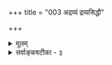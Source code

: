 +++
title = "003 अद्रव्यं द्रव्यसिद्धौ"

+++
<details><summary>मूलम्</summary>

अद्रव्यं द्रव्यसिद्धौ तदुपहिततया तच्च लक्ष्येत तस्मादेकासिद्धौ द्वयं नेत्यपि न सदुभयान्योन्यवैशिष्ट्यदृष्टेः ।  
आधारे द्रव्यशब्दस्तदधिकरणकेनाश्रये त्वन्यदित्थं व्युत्पत्तिर्विश्वहृद्या न तदपलपति स्वर्गकर्णीसुतोऽपि ॥ ३ ॥
</details>

<details><summary>सर्वाङ्कषटीका - ३</summary>

1 

सर्वापलापवादी प्रत्यवतिष्ठते - अद्रव्यमित्यादि । **द्रव्यसिद्धौ** = द्रव्यस्य सिद्धावेव तदाश्रितम् अद्रव्यम् सिद्ध्यति । अद्रव्यमिति पदमेवैतद्बोधयति । **तच्च** = द्रव्यं च **तदुपहिततया** = अद्रव्यरूपोपाधिविशिष्टतयैव **लक्ष्येत** =लक्षणमुखेन ज्ञाप्येत । गुणवत्त्वमेव हि द्रव्यसामान्यलक्षणम् । द्रव्याणां प्रत्यक्षमेव 

364. 

693 



आधारे द्रव्यशब्दस्तदधिकरणकेऽनाश्रये त्वन्य इत्थं (म्यदित्यम् इति पाठक 

व्युत्पत्तिर्विश्वहृद्या; न तदपलपति स्वर्गकर्णीसुतोऽपि ॥3॥ 

[ अद्रव्यं न निराकर्तुं शक्यम् ] 

सामान्यात्मा विशेषाकृतिरपि यदि न स्वीकृतो धर्मवर्गः 

स्यातां न भ्रान्तिबाधौ न किमपि कथकाः साधयेयुः स्वसाध्यम् । यस्मिन् बाधानवस्थे वचन, न खलु तन्नीतिरन्यत्र दृष्टे 

नो चेत्, निश्शेषकुक्षिम्भरिरुनिपतन् दुस्तरः शून्यपक्षः ॥4॥ 

1 

खलु रूपाद्यद्रव्याधीनम् । **तस्मात्** = एवं तयोः परस्पराश्रितत्वात् **एकासिद्धौ** = अन्यतरपरित्यागेऽन्योन्याश्रयदोषपरिहाराय **द्वयम्** = द्वयमपि न, परस्परापेक्षत्वादेव । इत्यपि न सत् । कुतः ? उभयान्योन्यवैशिष्ट्य- **सिद्धेःः** = उभयेषां परस्परं वैशिष्ट्यस्य प्रत्यक्षेणैव सहैव सिद्धेः ॥ 

अयं भावः – उभययेषाम् अन्योन्याश्रयः स्वरूप एव आपाद्यते ? उत तद्ज्ञाने ? नाद्यः, अद्रव्यमेव द्रव्याश्रितम्, न तु द्रव्यमद्रव्याश्रितम् । अतो नान्योन्याश्रयः । न द्वितीयः, एकेनैव प्रत्यक्षेण द्वयोरपि निश्चयात् । लक्षणेऽन्योन्याश्रयो यद्यप्यस्ति, वस्तुनोः सिद्धत्वे, लक्षणनिरूपणक्केशमात्रान्न हि वस्तुनोः प्रत्यक्षसिद्धयोरपलापः । लक्षणानिरूपणं हि पुरुषबुद्धेरकुशलतां दर्शयेत्, न तु वस्तूनि निराकुर्यात् । वस्तुतस्त्विदमपि न, यतो वयमेव तत्प्रदर्शयाम इति तत्प्रदर्शयतिआधार इत्यादिना । चक्षुषा नीलं घटं यदा पश्यति, तदा घटमपि पश्यति, तदाश्रितं नीलरूपमपि सहैव पश्यति, उभयोरपि चक्षुषा युगपदेव ग्रहणात् तयोर्ग्रहणे नान्योन्याश्रयः । आधारभूतं वस्तु द्रव्यशब्देन व्यवहरति । आधेयं चं अद्रव्यशब्देन, गुणपदेन वा व्यवहरति । नात्राप्यन्योन्याश्रयः । आधाराधेयभावस्तु परस्परसापेक्षः, पितृपुत्रभाववत् । तयोः सापेक्षत्वेऽपि युगपदेव सिद्धत्वान्नान्योन्याश्रयः । शब्दव्यवहारोऽन्यः, वस्तुज्ञानमन्यत्, वस्तुसत्ता चान्या । एषां सांकर्यात् विवादा वर्धन्ते । शब्दव्यवहारे क्लेशात् अन्योन्याश्रयाभासः स्यादिव । तत्रापि शब्दप्रयोक्तुरकुशलत्वे दोषाः प्रादुर्भवेयुरेव । शब्द-ज्ञानपदार्थानां विवेचनेनेदं सर्वं परिहर्तुं शक्यम् । तदेतत्सर्वं हृदि मत्वाह- **आधारे** =आधारतयाऽवगते वस्तुनि द्रव्यशब्दो भवति । **तदधिकरणके** = द्रव्याश्रिते च **अनाश्रये** = आधारभिन्ने आधेये तु **अन्यत्** = अद्रव्यपदं भवति । **इत्थम्** = एवं प्रकारा **व्युत्पत्तिः** = पदयोश्शक्तिग्रहः **विश्वहृद्या** = सर्वसंमता । **तत्** = तदेतत् **स्वर्गकर्णीसुतोऽपि** = स्वर्गादवतीर्णः कश्चिन्महाचोरोऽपि न **अपलपति** = अपलपितुं न प्रभवति । चौर्यशास्त्रप्रवर्तिका देवता 'कर्णी' इति पौराणिकाः । तत्सुतः अतिचतुरचोरः न कोऽप्युक्तमर्थमपलपितुं शक्तः, स्वव्याघातप्रसङ्गादित्यर्थः ॥ ३ ॥
</details>
